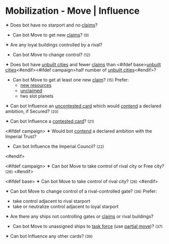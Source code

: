 # Mobilization - Move | Influence

✦ Does bot have no starport and no <ins>claims</ins>?

- <!-- priority=3 --> Can bot Move to get new <ins>claims</ins>? <span style="font-size: 12px;">(9)</span>

✦ Are any loyal buildings controlled by a rival?

- <!-- priority=4 --> Can bot Move to change control? <span style="font-size: 12px;">(12)</span>

✦ Does bot have <ins>unbuilt cities</ins> and fewer <ins>claims</ins> than <#ifdef base><ins>unbuilt cities</ins><#endif><#ifdef campaign>half number of <ins>unbuilt cities</ins><#endif>?

- <!-- priority=5 --> Can bot Move to get at least one new <ins>claim</ins>? <span style="font-size: 12px;">(15)</span> Prefer:
	- <ins>new resources</ins>
	- <ins>unclaimed</ins>
	- two slot planets

✦ <!-- priority=8 --> Can bot Influence an <ins>uncontested card</ins> which would <ins>contend</ins> a declared ambition, if Secured? <span style="font-size: 12px;">(20)</span>

✦ <!-- priority=9 --> Can bot Influence a <ins>contested card</ins>? <span style="font-size: 12px;">(21)</span>

<#ifdef campaign>
✦ Would bot <ins>contend</ins> a declared ambition with the Imperial Trust?

- <!-- priority=9.5 --> Can bot Influence the Imperial Council? <span style="font-size: 12px;">(22)</span>
<#endif>

<#ifdef campaign>
✦ <!-- priority=10 --> Can bot Move to take control of rival city or Free city? <span style="font-size: 12px;">(26)</span>
<#endif>

<#ifdef base>
✦ <!-- priority=10 --> Can bot Move to take control of rival city? <span style="font-size: 12px;">(26)</span>
<#endif>

✦ Can bot Move to change control of a rival-controlled gate? <span style="font-size: 12px;">(36)</span> Prefer:

- take control adjacent to rival starport
- take or neutralize control adjacent to loyal starport

✦ Are there any ships not controlling gates or <ins>claims</ins> or rival buildings?

- Can bot Move to unassigned ships to <ins>task force</ins> (use <ins>partial move</ins>)? <span style="font-size: 12px;">(37)</span>

✦ Can bot Influence any other cards? <span style="font-size: 12px;">(39)</span>

<div class="pagebreak"> </div>

